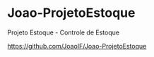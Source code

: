 # Joao-ProjetoEstoque

Projeto Estoque - Controle de Estoque 

 https://github.com/JoaoIF/Joao-ProjetoEstoque
